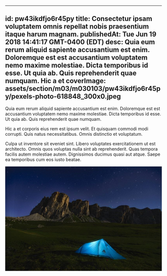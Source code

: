 
---
id: pw43ikdfjo6r45py
title: Consectetur ipsam voluptatem omnis repellat nobis praesentium itaque harum magnam.
publishedAt: Tue Jun 19 2018 14:41:17 GMT-0400 (EDT)
desc: Quia eum rerum aliquid sapiente accusantium est enim. Doloremque est est accusantium voluptatem nemo maxime molestiae. Dicta temporibus id esse. Ut quia ab. Quis reprehenderit quae numquam. Hic a et
coverImage: assets/section/m03/m030103/pw43ikdfjo6r45py/pexels-photo-618848_300x0.jpeg
---




Quia eum rerum aliquid sapiente accusantium est enim. Doloremque est est accusantium voluptatem nemo maxime molestiae. Dicta temporibus id esse. Ut quia ab. Quis reprehenderit quae numquam.
 
Hic a et corporis eius rem est ipsum velit. Et quisquam commodi modi corrupti. Quis natus necessitatibus. Omnis distinctio et voluptatum.
 
Culpa ut inventore sit eveniet sint. Libero voluptates exercitationem ut est architecto. Omnis quos voluptas nulla sint ab reprehenderit. Quas tempora facilis autem molestiae autem. Dignissimos ducimus quasi aut atque. Saepe ea temporibus cum eos iusto beatae.



![image from pexels.com](assets/section/m03/m030103/pw43ikdfjo6r45py/pexels-photo-618848.jpeg)


